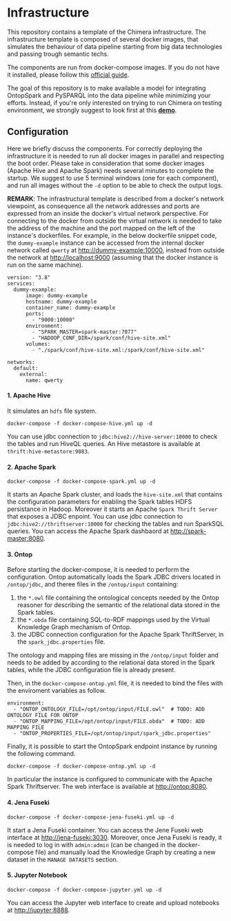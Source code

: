 
# Infrastructure

This repository contains a template of the Chimera infrastructure. The infrastructure template is composed of several docker images, that simulates the behaviour of data pipeline starting from big data technologies and passing trough semantic techs.

The components are run from docker-compose images. If you do not have it installed, please follow this [official guide](https://docs.docker.com/compose/install/).

The goal of this repository is to make available a model for integrating OntopSpark and PySPARQL into the data pipeline while minimizing your efforts. Instead, if you're only interested on trying to run Chimera on testing environment, we strongly suggest to look first at this [__demo__](https://github.com/chimera-suite/use-case).

## Configuration

Here we briefly discuss the components. For correctly deploying the infrastructure it is needed to run all docker images in parallel and respecting the boot order. Please take in consideration that some docker images (Apache Hive and Apache Spark) needs several minutes to complete the startup. We suggest to use 5 terminal windows (one for each component), and run all images without the `-d` option to be able to check the output logs.

__REMARK__: The infrastructural template is described from a docker's network viewpoint, as consequence all the network addresses and ports are expressed from an inside the docker's virtual network perspective. For connecting to the docker from outside the virtual network is needed to take the address of the machine and the port mapped on the left of the instance's dockerfiles. For example, in the below dockerfile snippet code, the `dummy-example` instance can be accessed from the internal docker network called `qwerty` at [http://dummy-example:10000](http://dummy-example:10000), instead from outside the network at [http://localhost:9000](http://localhost:9000) (assuming that the docker instance is run on the same machine).

```
version: "3.8"
services:
  dummy-example:
      image: dummy-example
      hostname: dummy-example
      container_name: dummy-example
      ports:
        - "9000:10000"
      environment:
        - "SPARK_MASTER=spark-master:7077"
        - "HADOOP_CONF_DIR=/spark/conf/hive-site.xml"
      volumes:
        - "./spark/conf/hive-site.xml:/spark/conf/hive-site.xml"

networks:
  default:
    external:
      name: qwerty
```

#### 1. Apache Hive
It simulates an `hdfs` file system.
```
docker-compose -f docker-compose-hive.yml up -d
```
You can use jdbc connection to `jdbc:hive2://hive-server:10000` to check the tables and run HiveQL queries.
An Hive metastore is available at `thrift:hive-metastore:9083`.

#### 2. Apache Spark
```
docker-compose -f docker-compose-spark.yml up -d
```
It starts an Apache Spark cluster, and loads the `hive-site.xml` that contains the configuration parameters for enabling the Spark tables HDFS persistance in Hadoop.
Moreover it starts an Apache `Spark Thrift Server` that exposes a JDBC enpoint. You can use jdbc connection to `jdbc:hive2://thriftserver:10000` for checking the tables and run SparkSQL queries.
You can access the Apache Spark dashbaord at [http://spark-master:8080](http://localhost:8084).

#### 3. Ontop

Before starting the docker-compose, it is needed to perform the configuration.
Ontop automatically loads the Spark JDBC drivers located in `/ontop/jdbc`, and theree files in the `/ontop/input` containing:
  1. the `*.owl` file containing the ontological concepts needed by the Ontop reasoner for describing the semantic of the relational data stored in the Spark tables.
  2. the  `*.obda` file containing SQL-to-RDF mappings used by the Virtual Knowledge Graph mechanism of Ontop.
  3. the JDBC connection configuration for the Apache Spark ThriftServer, in the `spark_jdbc.properties` file.

The ontology and mapping files are missing in the `/ontop/input` folder and needs to be added by according to the relational data stored in the Spark tables, while the JDBC configuration file is already present.

Then, in the `docker-compose-ontop.yml` file, it is needed to bind the files with the enviroment variables as follow.

```
environment:
  - "ONTOP_ONTOLOGY_FILE=/opt/ontop/input/FILE.owl"  # TODO: ADD ONTOLOGY FILE FOR ONTOP
  - "ONTOP_MAPPING_FILE=/opt/ontop/input/FILE.obda"  # TODO: ADD MAPPING FILE
  - "ONTOP_PROPERTIES_FILE=/opt/ontop/input/spark_jdbc.properties"
```

Finally, it is possible to start the OntopSpark endpoint instance by running the following command.

```
docker-compose -f docker-compose-ontop.yml up -d
```

In particular the instance is configured to communicate with the Apache Spark Thriftserver.
The web interface is available at [http://ontop:8080](http://localhost:8090).

#### 4. Jena Fuseki
```
docker-compose -f docker-compose-jena-fuseki.yml up -d
```
It start a Jena Fuseki container.
You can access the Jene Fuseki web interface at [http://jena-fuseki:3030](http://localhost:3030).
Moreover, once Jena Fuseki is ready, it is needed to log in with `admin:admin` (can be changed in the docker-compose file) and  manually load the Knowledge Graph by creating a new dataset in the `MANAGE DATASETS` section.


#### 5. Jupyter Notebook
```
docker-compose -f docker-compose-jupyter.yml up -d
```
You can access the Jupyter web interface to create and upload notebooks at [http://jupyter:8888](http://localhost:8888).
